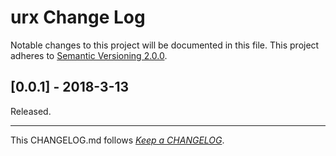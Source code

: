 #   urx Change Log

Notable changes to this project will be documented in this file. This project adheres to [Semantic Versioning 2.0.0](http://semver.org/).

##	[0.0.1] - 2018-3-13

Released.

---
This CHANGELOG.md follows [*Keep a CHANGELOG*](http://keepachangelog.com/).
